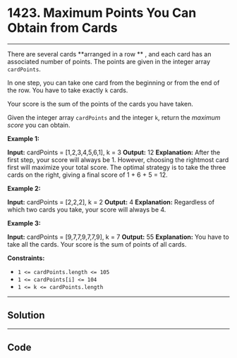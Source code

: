 # 1423. Maximum Points You Can Obtain from Cards

---

There are several cards **arranged in a row ** , and each card has an associated number of points. The points are given in the integer array `cardPoints`.

In one step, you can take one card from the beginning or from the end of the row. You have to take exactly `k` cards.

Your score is the sum of the points of the cards you have taken.

Given the integer array `cardPoints` and the integer `k`, return the _maximum score_ you can obtain.

 

**Example 1:**


**Input:** cardPoints = [1,2,3,4,5,6,1], k = 3
**Output:** 12
**Explanation:** After the first step, your score will always be 1. However, choosing the rightmost card first will maximize your total score. The optimal strategy is to take the three cards on the right, giving a final score of 1 + 6 + 5 = 12.


**Example 2:**


**Input:** cardPoints = [2,2,2], k = 2
**Output:** 4
**Explanation:** Regardless of which two cards you take, your score will always be 4.


**Example 3:**


**Input:** cardPoints = [9,7,7,9,7,7,9], k = 7
**Output:** 55
**Explanation:** You have to take all the cards. Your score is the sum of points of all cards.


 

**Constraints:**

  * `1 <= cardPoints.length <= 105`
  * `1 <= cardPoints[i] <= 104`
  * `1 <= k <= cardPoints.length`

---

## Solution



---

## Code
```python


```